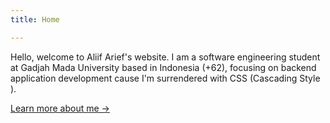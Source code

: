 ```yaml
---
title: Home

---
```

Hello, welcome to Aliif Arief's website. I am a software engineering student at Gadjah Mada University based in Indonesia (+62), focusing on backend application development cause I'm surrendered with CSS (Cascading Style ).

[Learn more about me →](/about/)